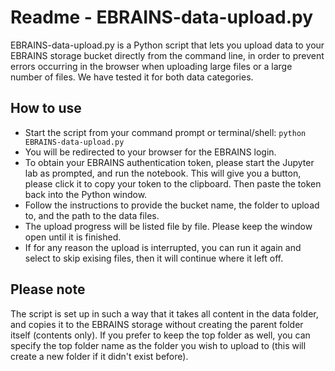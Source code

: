 # Readme - EBRAINS-data-upload.py

EBRAINS-data-upload.py is a Python script that lets you upload data to your EBRAINS storage bucket directly from the command line, in order to prevent errors occurring in the browser when uploading large files or a large number of files. We have tested it for both data categories.

## How to use
 - Start the script from your command prompt or terminal/shell: ```python EBRAINS-data-upload.py```
 - You will be redirected to your browser for the EBRAINS login.
 - To obtain your EBRAINS authentication token, please start the Jupyter lab as prompted, and run the notebook. This will give you a button, please click it to copy your token to the clipboard. Then paste the token back into the Python window.
 - Follow the instructions to provide the bucket name, the folder to upload to, and the path to the data files.
 - The upload progress will be listed file by file. Please keep the window open until it is finished.
 - If for any reason the upload is interrupted, you can run it again and select to skip exising files, then it will continue where it left off.

## Please note

The script is set up in such a way that it takes all content in the data folder, and copies it to the EBRAINS storage without creating the parent folder itself (contents only). If you prefer to keep the top folder as well, you can specify the top folder name as the folder you wish to upload to (this will create a new folder if it didn't exist before).
